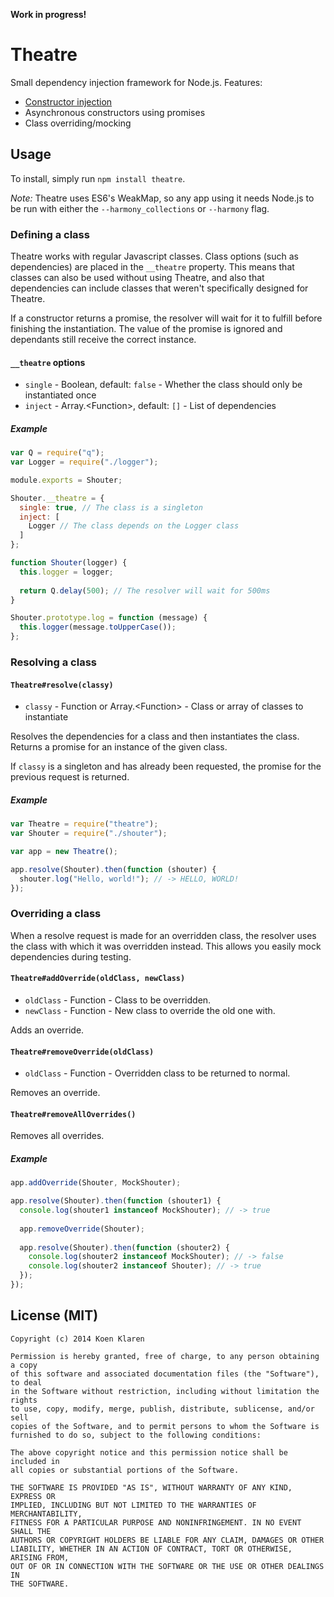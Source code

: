 __Work in progress!__

Theatre
=======

Small dependency injection framework for Node.js. Features:
  * [Constructor injection](http://en.wikipedia.org/wiki/Dependency_injection#Constructor_injection)
  * Asynchronous constructors using promises
  * Class overriding/mocking


## Usage
To install, simply run `npm install theatre`.

_Note:_ Theatre uses ES6's WeakMap, so any app using it needs Node.js to be run with either the `--harmony_collections` or `--harmony` flag.


### Defining a class
Theatre works with regular Javascript classes. Class options (such as dependencies) are placed in the `__theatre` property. This means that classes can also be used without using Theatre, and also that dependencies can include classes that weren't specifically designed for Theatre.

If a constructor returns a promise, the resolver will wait for it to fulfill before finishing the instantiation. The value of the promise is ignored and dependants still receive the correct instance.

#### `__theatre` options
  * `single` - Boolean, default: `false` - Whether the class should only be instantiated once
  * `inject` - Array.\<Function>, default: `[]` - List of dependencies

##### Example
```javascript
var Q = require("q");
var Logger = require("./logger");

module.exports = Shouter;

Shouter.__theatre = {
  single: true, // The class is a singleton
  inject: [
    Logger // The class depends on the Logger class
  ]
};

function Shouter(logger) {
  this.logger = logger;
  
  return Q.delay(500); // The resolver will wait for 500ms
}

Shouter.prototype.log = function (message) {
  this.logger(message.toUpperCase());
};
```


### Resolving a class
#### `Theatre#resolve(classy)`
  * `classy` - Function or Array.\<Function> - Class or array of classes to instantiate
  
Resolves the dependencies for a class and then instantiates the class. Returns a promise for an instance of the given class. 

If `classy` is a singleton and has already been requested, the promise for the previous request is returned.<br>

##### Example
```javascript
var Theatre = require("theatre");
var Shouter = require("./shouter");

var app = new Theatre();

app.resolve(Shouter).then(function (shouter) {
  shouter.log("Hello, world!"); // -> HELLO, WORLD!
});
```


### Overriding a class
When a resolve request is made for an overridden class, the resolver uses the class with which it was overridden instead. This allows you easily mock dependencies during testing.

#### `Theatre#addOverride(oldClass, newClass)`
  * `oldClass` - Function - Class to be overridden.
  * `newClass` - Function - New class to override the old one with.

Adds an override.

#### `Theatre#removeOverride(oldClass)`
  * `oldClass` - Function - Overridden class to be returned to normal.

Removes an override.

#### `Theatre#removeAllOverrides()`
Removes all overrides.

##### Example
```javascript
app.addOverride(Shouter, MockShouter);

app.resolve(Shouter).then(function (shouter1) {
  console.log(shouter1 instanceof MockShouter); // -> true
  
  app.removeOverride(Shouter);
  
  app.resolve(Shouter).then(function (shouter2) {
    console.log(shouter2 instanceof MockShouter); // -> false
    console.log(shouter2 instanceof Shouter); // -> true
  });
});
```


## License (MIT)
```
Copyright (c) 2014 Koen Klaren

Permission is hereby granted, free of charge, to any person obtaining a copy
of this software and associated documentation files (the "Software"), to deal
in the Software without restriction, including without limitation the rights
to use, copy, modify, merge, publish, distribute, sublicense, and/or sell
copies of the Software, and to permit persons to whom the Software is
furnished to do so, subject to the following conditions:

The above copyright notice and this permission notice shall be included in
all copies or substantial portions of the Software.

THE SOFTWARE IS PROVIDED "AS IS", WITHOUT WARRANTY OF ANY KIND, EXPRESS OR
IMPLIED, INCLUDING BUT NOT LIMITED TO THE WARRANTIES OF MERCHANTABILITY,
FITNESS FOR A PARTICULAR PURPOSE AND NONINFRINGEMENT. IN NO EVENT SHALL THE
AUTHORS OR COPYRIGHT HOLDERS BE LIABLE FOR ANY CLAIM, DAMAGES OR OTHER
LIABILITY, WHETHER IN AN ACTION OF CONTRACT, TORT OR OTHERWISE, ARISING FROM,
OUT OF OR IN CONNECTION WITH THE SOFTWARE OR THE USE OR OTHER DEALINGS IN
THE SOFTWARE.
```
